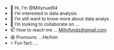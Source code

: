 - 👋 Hi, I’m @Millynuel94
- 👀 I’m interested in data analysis
- 🌱 I’m still want to know more about data analys
- 💞️ I’m looking to collaborate on ...
- 📫 How to reach me ... Millyfundz@gmail.com
- 😄 Pronouns: ...He/him
- ⚡ Fun fact: ...

<!---
Millynuel94/Millynuel94 is a ✨ special ✨ repository because its `README.md` (this file) appears on your GitHub profile.
You can click the Preview link to take a look at your changes.
--->
